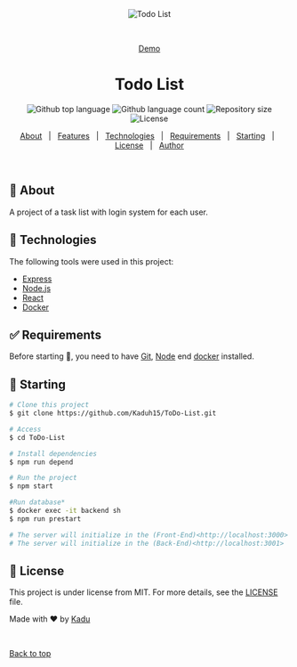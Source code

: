 <div align="center" id="top"> 
  <img src="./.github/app.gif" alt="Todo List" />

  &#xa0;

  <a href="https://todo-list-kaduh15.vercel.app/">Demo</a>
</div>

<h1 align="center">Todo List</h1>

<p align="center">
  <img alt="Github top language" src="https://img.shields.io/github/languages/top/kaduh15/todo-list?color=56BEB8">

  <img alt="Github language count" src="https://img.shields.io/github/languages/count/kaduh15/todo-list?color=56BEB8">

  <img alt="Repository size" src="https://img.shields.io/github/repo-size/kaduh15/todo-list?color=56BEB8">

  <img alt="License" src="https://img.shields.io/github/license/kaduh15/todo-list?color=56BEB8">

  <!-- <img alt="Github issues" src="https://img.shields.io/github/issues/kaduh15/todo-list?color=56BEB8" /> -->

  <!-- <img alt="Github forks" src="https://img.shields.io/github/forks/kaduh15/todo-list?color=56BEB8" /> -->

  <!-- <img alt="Github stars" src="https://img.shields.io/github/stars/kaduh15/todo-list?color=56BEB8" /> -->
</p>

<!-- Status -->

<!-- <h4 align="center"> 
	🚧  Todo List 🚀 Under construction...  🚧
</h4> 

<hr> -->

<p align="center">
  <a href="#dart-about">About</a> &#xa0; | &#xa0; 
  <a href="#sparkles-features">Features</a> &#xa0; | &#xa0;
  <a href="#rocket-technologies">Technologies</a> &#xa0; | &#xa0;
  <a href="#white_check_mark-requirements">Requirements</a> &#xa0; | &#xa0;
  <a href="#checkered_flag-starting">Starting</a> &#xa0; | &#xa0;
  <a href="#memo-license">License</a> &#xa0; | &#xa0;
  <a href="https://github.com/kaduh15" target="_blank">Author</a>
</p>

<br>

## :dart: About ##

A project of a task list with login system for each user.

## :rocket: Technologies ##

The following tools were used in this project:

- [Express](https://expressjs.com/)
- [Node.js](https://nodejs.org/en/)
- [React](https://pt-br.reactjs.org/)
- [Docker](https://www.docker.com/)

## :white_check_mark: Requirements ##

Before starting :checkered_flag:, you need to have [Git](https://git-scm.com), [Node](https://nodejs.org/en/) end [docker](https://www.docker.com/) installed.

## :checkered_flag: Starting ##

```bash
# Clone this project
$ git clone https://github.com/Kaduh15/ToDo-List.git

# Access
$ cd ToDo-List

# Install dependencies
$ npm run depend

# Run the project
$ npm start

#Run database* 
$ docker exec -it backend sh
$ npm run prestart 

# The server will initialize in the (Front-End)<http://localhost:3000>
# The server will initialize in the (Back-End)<http://localhost:3001>
```

## :memo: License ##

This project is under license from MIT. For more details, see the [LICENSE](LICENSE.md) file.


Made with :heart: by <a href="https://github.com/kaduh15" target="_blank">Kadu</a>

&#xa0;

<a href="#top">Back to top</a>
